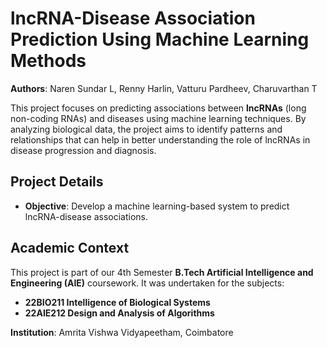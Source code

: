 # lncRNA-Disease Association Prediction Using Machine Learning Methods

**Authors**: Naren Sundar L, Renny Harlin, Vatturu Pardheev, Charuvarthan T

This project focuses on predicting associations between **lncRNAs** (long non-coding RNAs) and diseases using machine learning techniques. By analyzing biological data, the project aims to identify patterns and relationships that can help in better understanding the role of lncRNAs in disease progression and diagnosis.

## Project Details

- **Objective**: Develop a machine learning-based system to predict lncRNA-disease associations.

## Academic Context

This project is part of our 4th Semester **B.Tech Artificial Intelligence and Engineering (AIE)** coursework. It was undertaken for the subjects:

- **22BIO211 Intelligence of Biological Systems**
- **22AIE212 Design and Analysis of Algorithms**

**Institution**: Amrita Vishwa Vidyapeetham, Coimbatore
